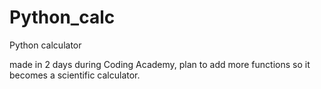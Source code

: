 # Python_calc
Python calculator

made in 2 days during Coding Academy, plan to add more functions so it becomes a scientific calculator.
